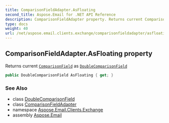 ```yaml
---
title: ComparisonFieldAdapter.AsFloating
second_title: Aspose.Email for .NET API Reference
description: ComparisonFieldAdapter property. Returns current ComparisonField as DoubleComparisonField
type: docs
weight: 40
url: /net/aspose.email.clients.exchange/comparisonfieldadapter/asfloating/
---
```

## ComparisonFieldAdapter.AsFloating property

Returns current [`ComparisonField`](../../../aspose.email.tools.search/comparisonfield/) as [`DoubleComparisonField`](../../../aspose.email.tools.search/doublecomparisonfield/)

```csharp
public DoubleComparisonField AsFloating { get; }
```

### See Also

* class [DoubleComparisonField](../../../aspose.email.tools.search/doublecomparisonfield/)
* class [ComparisonFieldAdapter](../)
* namespace [Aspose.Email.Clients.Exchange](../../comparisonfieldadapter/)
* assembly [Aspose.Email](../../../)



